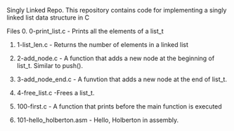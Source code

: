 Singly Linked Repo.
This repository contains code for implementing a singly linked list data structure in C

Files
0. 0-print_list.c - Prints all the elements of a list_t

1. 1-list_len.c - Returns the number of elements in a linked list

2. 2-add_node.c - A function that adds a new node at the beginning of list_t. Similar to push().

3. 3-add_node_end.c - A funvtion that adds a new node at the end of list_t.

4. 4-free_list.c -Frees a list_t.

5. 100-first.c - A function that prints before the main function is executed

6. 101-hello_holberton.asm - Hello, Holberton in assembly.